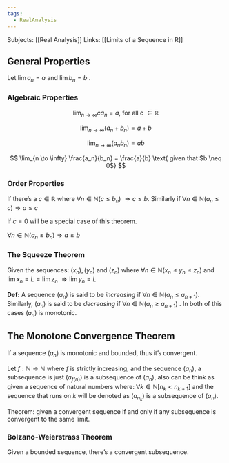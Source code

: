 ```yaml
---
tags:
  - RealAnalysis
---
```

Subjects: [[Real Analysis]]
Links: [[Limits of a Sequence in R]]
## General Properties

Let $\lim a_n = a$ and $\lim b_n = b$ .

### **Algebraic Properties**

$$ \lim_{n\to \infty} ca_n =a\text{, for all c $\in \mathbb{R}$} $$

$$ \lim_{n\to \infty} (a_n + b_n) = a +b $$

$$ \lim_{n \to \infty}(a_nb_n) = ab $$

$$ \lim_{n \to \infty} \frac{a_n}{b_n} = \frac{a}{b} \text{ given that $b \neq 0$} $$

### **Order Properties**

If there’s a $c \in \mathbb{R}$ where $\forall n \in \mathbb{N} (c \leq b_n) \ \Rightarrow c \leq b$. Similarly if $\forall n \in \mathbb{N} (a_n \leq c) \Rightarrow a\leq c$

If $c = 0$ will be a special case of this theorem.

$\forall n \in \mathbb{N}(a_n \leq b_n) \Rightarrow a \leq b$
### The Squeeze Theorem

Given the sequences: $(x_n), (y_n)$ and $(z_n)$ where $\forall n \in \mathbb{N}(x_n \leq y_n \leq z_n)$ and $\lim x_n = L = \lim z_n$ $\Rightarrow \lim y_n = L$ 

**Def:** A sequence $(a_n)$ is said to be _increasing_ if $\forall n \in \mathbb{N} (a_n \leq a_{n+1})$. Similarly, $(a_n)$ is said to be _decreasing_ if $\forall n \in \mathbb{N} (a_{n} \geq a_{n+1})$ . In both of this cases $(a_n)$ is monotonic.

## The Monotone Convergence Theorem
If a sequence $(a_n)$ is monotonic and bounded, thus it’s convergent.

Let $f:\mathbb{N} \to \mathbb{N}$ where $f$ is strictly increasing, and the sequence $(a_n)$, a subsequence is just $(a_{f(n)})$ is a subsequence of $(a_n)$, also can be think as given a sequence of natural numbers where: $\forall k \in\mathbb{N} [n_k <n_{k+1}]$ and the sequence that runs on $k$ will be denoted as $(a_{n_k})$ is a subsequence of $(a_n)$.

Theorem: given a convergent sequence if and only if any subsequence is convergent to the same limit.

### Bolzano-Weierstrass Theorem
Given a bounded sequence, there’s a convergent subsequence.